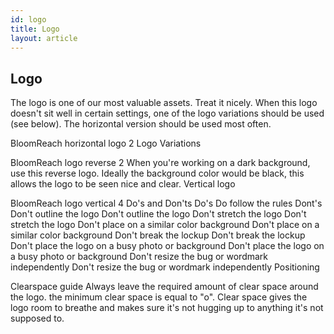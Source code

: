 ```yaml
---
id: logo
title: Logo
layout: article
---
```


## Logo

The logo is one of our most valuable assets. Treat it nicely.  When this logo doesn't sit well in certain settings, one of the logo variations should be used (see below). The horizontal version should be used most often.

BloomReach horizontal logo
 2
Logo Variations

BloomReach logo reverse
 2
When you're working on a dark background, use this reverse logo. Ideally the background color would be black, this allows the logo to be seen nice and clear.
Vertical logo

BloomReach logo vertical
 4
Do's and Don'ts
Do's
Do follow the rules
Dont's
 Don't outline the logo
Don't outline the logo
 Don't stretch the logo
Don't stretch the logo
 Don't place on a similar color background
Don't place on a similar color background
 Don't break the lockup
Don't break the lockup
 Don't place the logo on a busy photo or background
Don't place the logo on a busy photo or background
 Don't resize the bug or wordmark independently
Don't resize the bug or wordmark independently
Positioning

Clearspace guide
 Always leave the required amount of clear space around the logo. the minimum clear space is equal to "o".
Clear space gives the logo room to breathe and makes sure it's not hugging up to anything it's not supposed to.
